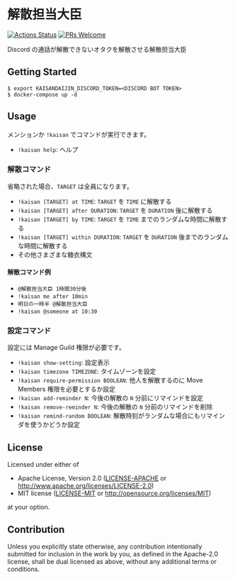 # 解散担当大臣

[![Actions Status](https://github.com/coord-e/kaisantantoudaijin/workflows/CI/badge.svg)](https://github.com/coord-e/kaisantantoudaijin/actions?workflow=CI)
[![PRs Welcome](https://img.shields.io/badge/PRs-welcome-brightgreen.svg?style=flat-square)](http://makeapullrequest.com)

Discord の通話が解散できないオタクを解散させる解散担当大臣

## Getting Started

```shell
$ export KAISANDAIJIN_DISCORD_TOKEN=<DISCORD BOT TOKEN>
$ docker-compose up -d
```

## Usage

メンションか `!kaisan` でコマンドが実行できます。

- `!kaisan help`: ヘルプ

### 解散コマンド

省略された場合、`TARGET` は全員になります。

- `!kaisan [TARGET] at TIME`: `TARGET` を `TIME` に解散する
- `!kaisan [TARGET] after DURATION`: `TARGET` を `DURATION` 後に解散する
- `!kaisan [TARGET] by TIME`: `TARGET` を `TIME` までのランダムな時間に解散する
- `!kaisan [TARGET] within DURATION`: `TARGET` を `DURATION` 後までのランダムな時間に解散する
- その他さまざまな糖衣構文

#### 解散コマンド例

- `@解散担当大臣 1時間30分後`
- `!kaisan me after 10min`
- `明日の一時半 @解散担当大臣`
- `!kaisan @someone at 10:30`

### 設定コマンド

設定には Manage Guild 権限が必要です。

- `!kaisan show-setting`: 設定表示
- `!kaisan timezone TIMEZONE`: タイムゾーンを設定
- `!kaisan require-permission BOOLEAN`: 他人を解散するのに Move Members 権限を必要とするか設定
- `!kaisan add-reminder N`: 今後の解散の `N` 分前にリマインドを設定
- `!kaisan remove-reminder N`: 今後の解散の `N` 分前のリマインドを削除
- `!kaisan remind-random BOOLEAN`: 解散時刻がランダムな場合にもリマインダを使うかどうか設定

## License

Licensed under either of

 * Apache License, Version 2.0
   ([LICENSE-APACHE](LICENSE-APACHE) or http://www.apache.org/licenses/LICENSE-2.0)
 * MIT license
   ([LICENSE-MIT](LICENSE-MIT) or http://opensource.org/licenses/MIT)

at your option.

## Contribution

Unless you explicitly state otherwise, any contribution intentionally submitted
for inclusion in the work by you, as defined in the Apache-2.0 license, shall be
dual licensed as above, without any additional terms or conditions.
